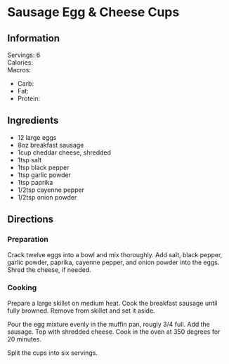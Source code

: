 # Sausage Egg & Cheese Cups

## Information
Servings: 6  
Calories:   
Macros:
* Carb: 
* Fat: 
* Protein: 

## Ingredients
* 12 large eggs
* 8oz breakfast sausage
* 1cup cheddar cheese, shredded
* 1tsp salt
* 1tsp black pepper
* 1tsp garlic powder
* 1tsp paprika
* 1/2tsp cayenne pepper
* 1/2tsp onion powder

## Directions
### Preparation
Crack twelve eggs into a bowl and mix thoroughly. Add salt, black pepper, garlic powder, paprika, cayenne pepper, and onion powder into the eggs. Shred the cheese, if needed.

### Cooking
Prepare a large skillet on medium heat. Cook the breakfast sausage until fully browned. Remove from skillet and set it aside.

Pour the egg mixture evenly in the muffin pan, rougly 3/4 full. Add the sausage. Top with shredded cheese. Cook in the oven at 350 degrees for 20 minutes.

Split the cups into six servings.
